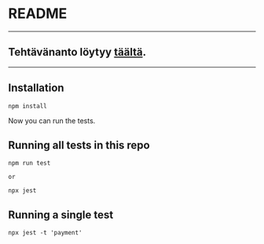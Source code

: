 # README

---

## Tehtävänanto löytyy [täältä](./ASSESSMENT.md).

---

## Installation

```
npm install
```

Now you can run the tests.

## Running all tests in this repo

```
npm run test

or

npx jest
```

## Running a single test
```
npx jest -t 'payment'
```
